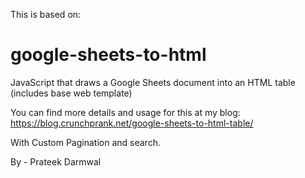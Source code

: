 This is based on: 
# google-sheets-to-html
JavaScript that draws a Google Sheets document into an HTML table (includes base web template)

You can find more details and usage for this at my blog:
https://blog.crunchprank.net/google-sheets-to-html-table/


With Custom Pagination and search.

By - Prateek Darmwal